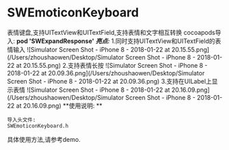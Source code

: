 # SWEmoticonKeyboard
表情键盘,支持UITextView和UITextField,支持表情和文字相互转换
cocoapods导入:  **pod 'SWExpandResponse'**
***亮点:***
1.同时支持UITextView和UITextField的表情输入
![Simulator Screen Shot - iPhone 8 - 2018-01-22 at 20.15.55.png](/Users/zhoushaowen/Desktop/Simulator Screen Shot - iPhone 8 - 2018-01-22 at 20.15.55.png)
2.支持表情长按
![Simulator Screen Shot - iPhone 8 - 2018-01-22 at 20.09.36.png](/Users/zhoushaowen/Desktop/Simulator Screen Shot - iPhone 8 - 2018-01-22 at 20.09.36.png)
3.支持在UILabel上显示表情
![Simulator Screen Shot - iPhone 8 - 2018-01-22 at 20.16.09.png](/Users/zhoushaowen/Desktop/Simulator Screen Shot - iPhone 8 - 2018-01-22 at 20.16.09.png)
**使用说明:
**
```
导入头文件:
SWEmoticonKeyboard.h
```
具体使用方法,请参考demo.